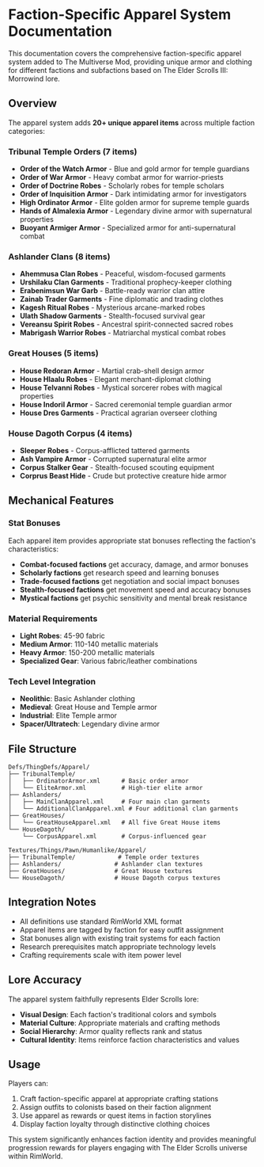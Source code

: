 # Faction-Specific Apparel System Documentation

This documentation covers the comprehensive faction-specific apparel system added to The Multiverse Mod, providing unique armor and clothing for different factions and subfactions based on The Elder Scrolls III: Morrowind lore.

## Overview

The apparel system adds **20+ unique apparel items** across multiple faction categories:

### Tribunal Temple Orders (7 items)
- **Order of the Watch Armor** - Blue and gold armor for temple guardians
- **Order of War Armor** - Heavy combat armor for warrior-priests
- **Order of Doctrine Robes** - Scholarly robes for temple scholars
- **Order of Inquisition Armor** - Dark intimidating armor for investigators
- **High Ordinator Armor** - Elite golden armor for supreme temple guards
- **Hands of Almalexia Armor** - Legendary divine armor with supernatural properties
- **Buoyant Armiger Armor** - Specialized armor for anti-supernatural combat

### Ashlander Clans (8 items)
- **Ahemmusa Clan Robes** - Peaceful, wisdom-focused garments
- **Urshilaku Clan Garments** - Traditional prophecy-keeper clothing
- **Erabenimsun War Garb** - Battle-ready warrior clan attire
- **Zainab Trader Garments** - Fine diplomatic and trading clothes
- **Kagesh Ritual Robes** - Mysterious arcane-marked robes
- **Ulath Shadow Garments** - Stealth-focused survival gear
- **Vereansu Spirit Robes** - Ancestral spirit-connected sacred robes
- **Mabrigash Warrior Robes** - Matriarchal mystical combat robes

### Great Houses (5 items)
- **House Redoran Armor** - Martial crab-shell design armor
- **House Hlaalu Robes** - Elegant merchant-diplomat clothing
- **House Telvanni Robes** - Mystical sorcerer robes with magical properties
- **House Indoril Armor** - Sacred ceremonial temple guardian armor
- **House Dres Garments** - Practical agrarian overseer clothing

### House Dagoth Corpus (4 items)
- **Sleeper Robes** - Corpus-afflicted tattered garments
- **Ash Vampire Armor** - Corrupted supernatural elite armor
- **Corpus Stalker Gear** - Stealth-focused scouting equipment
- **Corprus Beast Hide** - Crude but protective creature hide armor

## Mechanical Features

### Stat Bonuses
Each apparel item provides appropriate stat bonuses reflecting the faction's characteristics:
- **Combat-focused factions** get accuracy, damage, and armor bonuses
- **Scholarly factions** get research speed and learning bonuses
- **Trade-focused factions** get negotiation and social impact bonuses
- **Stealth-focused factions** get movement speed and accuracy bonuses
- **Mystical factions** get psychic sensitivity and mental break resistance

### Material Requirements
- **Light Robes**: 45-90 fabric
- **Medium Armor**: 110-140 metallic materials
- **Heavy Armor**: 150-200 metallic materials
- **Specialized Gear**: Various fabric/leather combinations

### Tech Level Integration
- **Neolithic**: Basic Ashlander clothing
- **Medieval**: Great House and Temple armor
- **Industrial**: Elite Temple armor
- **Spacer/Ultratech**: Legendary divine armor

## File Structure

```
Defs/ThingDefs/Apparel/
├── TribunalTemple/
│   ├── OrdinatorArmor.xml      # Basic order armor
│   └── EliteArmor.xml          # High-tier elite armor
├── Ashlanders/
│   ├── MainClanApparel.xml     # Four main clan garments
│   └── AdditionalClanApparel.xml # Four additional clan garments
├── GreatHouses/
│   └── GreatHouseApparel.xml   # All five Great House items
└── HouseDagoth/
    └── CorpusApparel.xml       # Corpus-influenced gear

Textures/Things/Pawn/Humanlike/Apparel/
├── TribunalTemple/            # Temple order textures
├── Ashlanders/               # Ashlander clan textures
├── GreatHouses/              # Great House textures
└── HouseDagoth/              # House Dagoth corpus textures
```

## Integration Notes

- All definitions use standard RimWorld XML format
- Apparel items are tagged by faction for easy outfit assignment
- Stat bonuses align with existing trait systems for each faction
- Research prerequisites match appropriate technology levels
- Crafting requirements scale with item power level

## Lore Accuracy

The apparel system faithfully represents Elder Scrolls lore:
- **Visual Design**: Each faction's traditional colors and symbols
- **Material Culture**: Appropriate materials and crafting methods
- **Social Hierarchy**: Armor quality reflects rank and status
- **Cultural Identity**: Items reinforce faction characteristics and values

## Usage

Players can:
1. Craft faction-specific apparel at appropriate crafting stations
2. Assign outfits to colonists based on their faction alignment
3. Use apparel as rewards or quest items in faction storylines
4. Display faction loyalty through distinctive clothing choices

This system significantly enhances faction identity and provides meaningful progression rewards for players engaging with The Elder Scrolls universe within RimWorld.